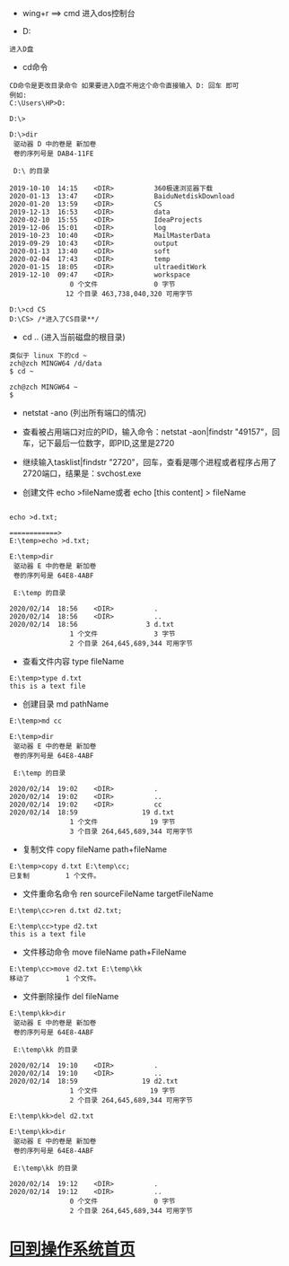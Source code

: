 
+ wing+r  ==> cmd 进入dos控制台

+ D:
```
进入D盘
```


+ cd命令

```
CD命令是更改目录命令 如果要进入D盘不用这个命令直接输入 D: 回车 即可
例如:
C:\Users\HP>D:

D:\>

D:\>dir
 驱动器 D 中的卷是 新加卷
 卷的序列号是 DAB4-11FE

 D:\ 的目录

2019-10-10  14:15    <DIR>          360极速浏览器下载
2020-01-13  13:47    <DIR>          BaiduNetdiskDownload
2020-01-20  13:59    <DIR>          CS
2019-12-13  16:53    <DIR>          data
2020-02-10  15:55    <DIR>          IdeaProjects
2019-12-06  15:01    <DIR>          log
2019-10-23  10:40    <DIR>          MailMasterData
2019-09-29  10:43    <DIR>          output
2020-01-13  13:40    <DIR>          soft
2020-02-04  17:43    <DIR>          temp
2020-01-15  18:05    <DIR>          ultraeditWork
2019-12-10  09:47    <DIR>          workspace
               0 个文件              0 字节
              12 个目录 463,738,040,320 可用字节

D:\>cd CS
D:\CS> /*进入了CS目录**/

```

+ cd .. (进入当前磁盘的根目录)

```
类似于 linux 下的cd ~
zch@zch MINGW64 /d/data
$ cd ~

zch@zch MINGW64 ~
$
```



+ netstat -ano (列出所有端口的情况)


+ 查看被占用端口对应的PID，输入命令：netstat -aon|findstr "49157"，回车，记下最后一位数字，即PID,这里是2720

+ 继续输入tasklist|findstr "2720"，回车，查看是哪个进程或者程序占用了2720端口，结果是：svchost.exe


+ 创建文件 echo >fileName或者 echo [this content] > fileName
```

echo >d.txt;

============>
E:\temp>echo >d.txt;

E:\temp>dir
 驱动器 E 中的卷是 新加卷
 卷的序列号是 64E8-4ABF

 E:\temp 的目录

2020/02/14  18:56    <DIR>          .
2020/02/14  18:56    <DIR>          ..
2020/02/14  18:56                 3 d.txt
               1 个文件              3 字节
               2 个目录 264,645,689,344 可用字节

```

+ 查看文件内容 type fileName
```
E:\temp>type d.txt
this is a text file
```

+ 创建目录 md pathName
```
E:\temp>md cc

E:\temp>dir
 驱动器 E 中的卷是 新加卷
 卷的序列号是 64E8-4ABF

 E:\temp 的目录

2020/02/14  19:02    <DIR>          .
2020/02/14  19:02    <DIR>          ..
2020/02/14  19:02    <DIR>          cc
2020/02/14  18:59                19 d.txt
               1 个文件             19 字节
               3 个目录 264,645,689,344 可用字节
```


+ 复制文件 copy fileName path+fileName
```
E:\temp>copy d.txt E:\temp\cc;
已复制         1 个文件。
```



+ 文件重命名命令 ren sourceFileName targetFileName
```
E:\temp\cc>ren d.txt d2.txt;

E:\temp\cc>type d2.txt
this is a text file
```

+ 文件移动命令 move fileName path+FileName
```
E:\temp\cc>move d2.txt E:\temp\kk
移动了         1 个文件。
```


+ 文件删除操作 del fileName
```
E:\temp\kk>dir
 驱动器 E 中的卷是 新加卷
 卷的序列号是 64E8-4ABF

 E:\temp\kk 的目录

2020/02/14  19:10    <DIR>          .
2020/02/14  19:10    <DIR>          ..
2020/02/14  18:59                19 d2.txt
               1 个文件             19 字节
               2 个目录 264,645,689,344 可用字节

E:\temp\kk>del d2.txt

E:\temp\kk>dir
 驱动器 E 中的卷是 新加卷
 卷的序列号是 64E8-4ABF

 E:\temp\kk 的目录

2020/02/14  19:12    <DIR>          .
2020/02/14  19:12    <DIR>          ..
               0 个文件              0 字节
               2 个目录 264,645,689,344 可用字节
```

# [回到操作系统首页](./index.md)